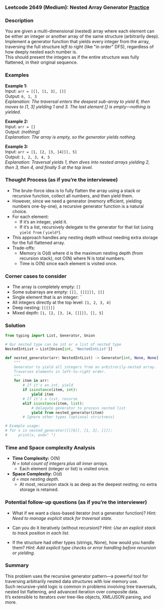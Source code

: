 ### Leetcode 2649 (Medium): Nested Array Generator [Practice](https://leetcode.com/problems/nested-array-generator)

### Description  
You are given a multi-dimensional (nested) array where each element can be either an integer or another array of the same structure (arbitrarily deep).  
Implement a generator function that yields every integer from the array, traversing the full structure *left to right* (like "in order" DFS), regardless of how deeply nested each number is.  
This should present the integers as if the entire structure was fully flattened, in their original sequence.

### Examples  

**Example 1:**  
Input: `arr = [[], [1, 3], []]`  
Output: `6, 1, 3`  
*Explanation: The traversal enters the deepest sub-array to yield 6, then moves to [1, 3] yielding 1 and 3. The last element [] is empty—nothing is yielded.*

**Example 2:**  
Input: `arr = []`  
Output: *(nothing)*  
*Explanation: The array is empty, so the generator yields nothing.*

**Example 3:**  
Input: `arr = [1, [2, [3, [4]]], 5]`  
Output: `1, 2, 3, 4, 5`  
*Explanation: Traversal yields 1, then dives into nested arrays yielding 2, then 3, then 4, and finally 5 at the top level.*

### Thought Process (as if you’re the interviewee)  
- The brute-force idea is to fully flatten the array using a stack or recursive function, collect all numbers, and then yield them.
- However, since we need a generator (memory efficient, yielding numbers one-by-one), a recursive generator function is a natural choice.
- For each element:  
  - If it’s an integer, yield it.  
  - If it’s a list, recursively delegate to the generator for that list (using `yield from` / `yield*`).
- This approach handles any nesting depth without needing extra storage for the full flattened array.
- Trade-offs:  
  - Memory is O(d) where d is the maximum nesting depth (from recursion stack), not O(N) where N is total numbers.
  - Time is O(N) since each element is visited once.

### Corner cases to consider  
- The array is completely empty: `[]`
- Some subarrays are empty: `[[], [[[]]], []]`
- Single element that is an integer: ``
- All integers directly at the top level: `[1, 2, 3, 4]`
- Deep nesting: `[[[]]]`
- Mixed depth: `[1, [2, [3, [4, []]]], [], 5]`

### Solution

```python
from typing import List, Generator, Union

# Our nested type can be int or a list of nested type
NestedIntList = List[Union[int, 'NestedIntList']]

def nested_generator(arr: NestedIntList) -> Generator[int, None, None]:
    """
    Generator to yield all integers from an arbitrarily-nested array.
    Traverses elements in left-to-right order.
    """
    for item in arr:
        # If it's an int, yield
        if isinstance(item, int):
            yield item
        # If it's a list, recurse
        elif isinstance(item, list):
            # Delegate generator to process nested list
            yield from nested_generator(item)
        # Ignore other types (optional strictness)

# Example usage:
# for x in nested_generator([[[6]], [1, 3], []]):
#     print(x, end=" ")
```

### Time and Space complexity Analysis  

- **Time Complexity:** O(N)  
  *N = total count of integers plus all inner arrays.*
  - Each element (integer or list) is visited once.
- **Space Complexity:** O(d)  
  *d = max nesting depth.*
  - At most, recursion stack is as deep as the deepest nesting; no extra storage is retained.

### Potential follow-up questions (as if you’re the interviewer)  

- What if we want a class-based iterator (not a generator function)?
  *Hint: Need to manage explicit stack for traversal state.*

- Can you do it iteratively (without recursion)?
  *Hint: Use an explicit stack to track position in each list.*

- If the structure had other types (strings, None), how would you handle them?
  *Hint: Add explicit type checks or error handling before recursion or yielding.*

### Summary
This problem uses the recursive generator pattern—a powerful tool for traversing arbitrarily nested data structures with low memory use.  
Such recursive-yield logic is common in problems involving tree traversals, nested list flattening, and advanced iteration over composite data.  
It’s extensible to iterators over tree-like objects, XML/JSON parsing, and more.